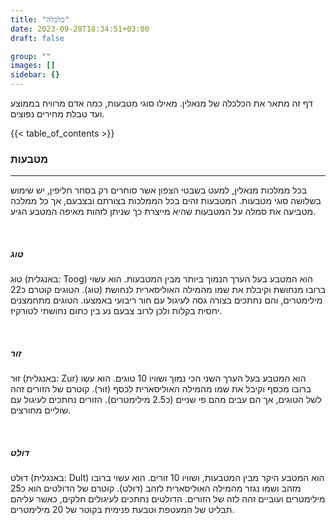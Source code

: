 ```yaml
---
title: "כלכלה"
date: 2023-09-28T18:34:51+03:00
draft: false

group: ""
images: []
sidebar: {}
---
```


דף זה מתאר את הכלכלה של מנאלין. מאילו סוגי מטבעות, כמה אדם מרוויח בממוצע ועד טבלת מחירים נפוצים. 

{{< table_of_contents >}}

### מטבעות
---
בכל ממלכות מנאלין, למעט בשבטי הצפון אשר סוחרים רק בסחר חליפין, יש שימוש בשלושה סוגי מטבעות. המטבעות זהים בכל הממלכות בצורתם ובצבעם, אך כל ממלכה מטביעה את סמלה על המטבעות שהיא מייצרת כך שניתן לזהות מאיפה המטבע הגיע. 

&nbsp;
##### טוג

טוּג (באנגלית: Toog) הוא המטבע בעל הערך הנמוך ביותר מבין המטבעות. הוא עשוי ברובו מנחושת וקיבלת את שמו מהמילה האוליסארית לנחושת (טוּג). הטוגים קוטרם כ22 מילימטרים, והם נחתכים בצורה גסה לעיגול עם חור ריבועי באמצעו. הטוגים מתחמצנים יחסית בקלות ולכן לרוב צבעם נע בין כתום נחושתי לטורקיז. 

&nbsp;

##### זור

זוּר (באנגלית: Zur) הוא המטבע בעל הערך השני הכי נמוך ושוויו 10 טוגים. הוא עשו ברובו מכסף וקיבל את שמו מהמילה האוליסארית לכסף (זוּר). קוטרם של הזורים זהה לשל הטוגים, אך הם עבים מהם פי שניים (כ2.5 מילימטרים). הזורים נחתכים לעיגול עם שוליים מחורצים. 

&nbsp;

##### דולט

דוּלט (באנגלית: Dult) הוא המטבע היקר מבין המטבעות, ושוויו 10 זורים. הוא עשוי ברובו מזהב ושמו נגזר מהמילה האוליסארית לזהב (דוּלט). קוטרם של הדולטים הוא כ25 מילימטרים ועוביים זהה לזה של הזורים. הדולטים נחתכים לעיגולים חלקים, כאשר עליהם תבליט של המעטפת וטבעת פנימית בקוטר של 20 מילימטרים. 
